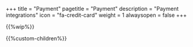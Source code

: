 +++
title = "Payment"
pagetitle = "Payment"
description = "Payment integrations"
icon = "fa-credit-card"
weight = 1
alwaysopen = false
+++

{{%wip%}}

{{%custom-children%}}